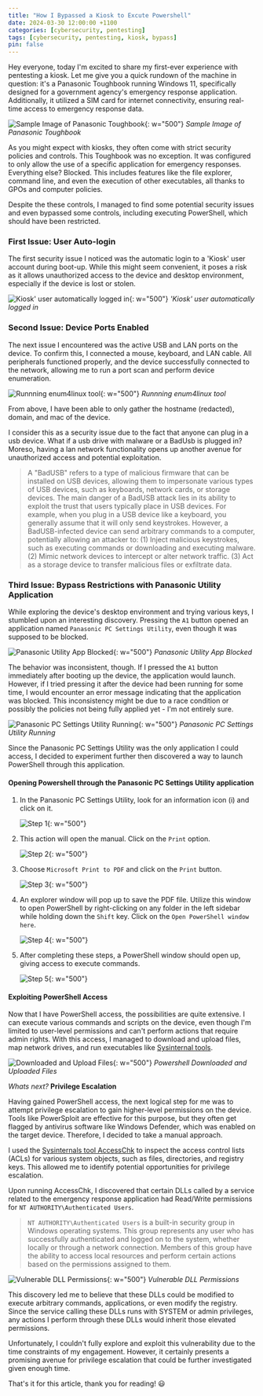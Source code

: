 ```yaml
---
title: "How I Bypassed a Kiosk to Excute Powershell"
date: 2024-03-30 12:00:00 +1100
categories: [cybersecurity, pentesting]
tags: [cybersecurity, pentesting, kiosk, bypass]
pin: false
---
```


Hey everyone, today I'm excited to share my first-ever experience with pentesting a kiosk. Let me give you a quick rundown of the machine in question: it's a Panasonic Toughbook running Windows 11, specifically designed for a government agency's emergency response application. Additionally, it utilized a SIM card for internet connectivity, ensuring real-time access to emergency response data.

![Sample Image of Panasonic Toughbook](assets/img/posts/2024-03-30-how-i-bypassed-a-kiosk/panasonic-toughbook.png){: w="500"}
_Sample Image of Panasonic Toughbook_

As you might expect with kiosks, they often come with strict security policies and controls. This Toughbook was no exception. It was configured to only allow the use of a specific application for emergency responses. Everything else? Blocked. This includes features like the file explorer, command line, and even the execution of other executables, all thanks to GPOs and computer policies.

Despite the these controls, I managed to find some potential security issues and even bypassed some controls, including executing PowerShell, which should have been restricted.

### First Issue: User Auto-login

The first security issue I noticed was the automatic login to a 'Kiosk' user account during boot-up. While this might seem convenient, it poses a risk as it allows unauthorized access to the device and desktop environment, especially if the device is lost or stolen.

![Kiosk' user automatically logged in](assets/img/posts/2024-03-30-how-i-bypassed-a-kiosk/auto-login.png){: w="500"}
_'Kiosk' user automatically logged in_

### Second Issue: Device Ports Enabled

The next issue I encountered was the active USB and LAN ports on the device. To confirm this, I connected a mouse, keyboard, and LAN cable. All peripherals functioned properly, and the device successfully connected to the network, allowing me to run a port scan and perform device enumeration.

![_Runnning enum4linux tool_](assets/img/posts/2024-03-30-how-i-bypassed-a-kiosk/enumeration.png){: w="500"}
_Runnning enum4linux tool_

From above, I have been able to only gather the hostname (redacted), domain, and mac of the device.

I consider this as a security issue due to the fact that anyone can plug in a usb device. What if a usb drive with malware or a BadUsb is plugged in? Moreso, having a lan network functionality opens up another avenue for unauthorized access and potential exploitation.

> A "BadUSB" refers to a type of malicious firmware that can be installed on USB devices, allowing them to impersonate various types of USB devices, such as keyboards, network cards, or storage devices. The main danger of a BadUSB attack lies in its ability to exploit the trust that users typically place in USB devices. For example, when you plug in a USB device like a keyboard, you generally assume that it will only send keystrokes. However, a BadUSB-infected device can send arbitrary commands to a computer, potentially allowing an attacker to: (1) Inject malicious keystrokes, such as executing commands or downloading and executing malware. (2) Mimic network devices to intercept or alter network traffic. (3) Act as a storage device to transfer malicious files or exfiltrate data.

### Third Issue: Bypass Restrictions with Panasonic Utility Application

While exploring the device's desktop environment and trying various keys, I stumbled upon an interesting discovery. Pressing the `A1` button opened an application named `Panasonic PC Settings Utility`, even though it was supposed to be blocked.

![Panasonic Utility App Blocked](assets/img/posts/2024-03-30-how-i-bypassed-a-kiosk/panasonic-app-blocked.png){: w="500"}
_Panasonic Utility App Blocked_

The behavior was inconsistent, though. If I pressed the `A1` button immediately after booting up the device, the application would launch. However, if I tried pressing it after the device had been running for some time, I would encounter an error message indicating that the application was blocked. This inconsistency might be due to a race condition or possibly the policies not being fully applied yet - I'm not entirely sure.

![Panasonic PC Settings Utility Running](assets/img/posts/2024-03-30-how-i-bypassed-a-kiosk/panasonic-app-executed.png){: w="500"}
_Panasonic PC Settings Utility Running_

Since the Panasonic PC Settings Utility was the only application I could access, I decided to experiment further then discovered a way to launch PowerShell through this application.

#### Opening Powershell through the Panasonic PC Settings Utility application

1. In the Panasonic PC Settings Utility, look for an information icon (i) and click on it.
   
   ![Step 1](assets/img/posts/2024-03-30-how-i-bypassed-a-kiosk/policy-bypass-step1.png){: w="500"}

2. This action will open the manual. Click on the `Print` option.
   
   ![Step 2](assets/img/posts/2024-03-30-how-i-bypassed-a-kiosk/policy-bypass-step2.png){: w="500"}

3. Choose `Microsoft Print to PDF` and click on the `Print` button.
   
   ![Step 3](assets/img/posts/2024-03-30-how-i-bypassed-a-kiosk/policy-bypass-step3.png){: w="500"}

4. An explorer window will pop up to save the PDF file. Utilize this window to open PowerShell by right-clicking on any folder in the left sidebar while holding down the `Shift` key. Click on the `Open PowerShell window here`.
   
   ![Step 4](assets/img/posts/2024-03-30-how-i-bypassed-a-kiosk/policy-bypass-step4.png){: w="500"}

5. After completing these steps, a PowerShell window should open up, giving access to execute commands.

   ![Step 5](assets/img/posts/2024-03-30-how-i-bypassed-a-kiosk/policy-bypass-step5.png){: w="500"}

#### Exploiting PowerShell Access

Now that I have PowerShell access, the possibilities are quite extensive. I can execute various commands and scripts on the device, even though I'm limited to user-level permissions and can't perform actions that require admin rights. With this access, I managed to download and upload files, map network drives, and run executables like [Sysinternal tools](https://learn.microsoft.com/en-us/sysinternals/).

![Downloaded and Upload Files](assets/img/posts/2024-03-30-how-i-bypassed-a-kiosk/psh-download-upload-files.png){: w="500"}
_Powershell Downloaded and Uploaded Files_

*Whats next?*  **Privilege Escalation**

Having gained PowerShell access, the next logical step for me was to attempt privilege escalation to gain higher-level permissions on the device. Tools like PowerSploit are effective for this purpose, but they often get flagged by antivirus software like Windows Defender, which was enabled on the target device. Therefore, I decided to take a manual approach.

I used the [Sysinternals tool AccessChk](https://learn.microsoft.com/en-us/sysinternals/downloads/accesschk) to inspect the access control lists (ACLs) for various system objects, such as files, directories, and registry keys. This allowed me to identify potential opportunities for privilege escalation.

Upon running AccessChk, I discovered that certain DLLs called by a service related to the emergency response application had Read/Write permissions for `NT AUTHORITY\Authenticated Users`.

> `NT AUTHORITY\Authenticated Users` is a built-in security group in Windows operating systems. This group represents any user who has successfully authenticated and logged on to the system, whether locally or through a network connection. Members of this group have the ability to access local resources and perform certain actions based on the permissions assigned to them.

![Vulnerable DLL Permissions](assets/img/posts/2024-03-30-how-i-bypassed-a-kiosk/vulnerable-permissions.png){: w="500"}
_Vulnerable DLL Permissions_

This discovery led me to believe that these DLLs could be modified to execute arbitrary commands, applications, or even modify the registry. Since the service calling these DLLs runs with SYSTEM or admin privileges, any actions I perform through these DLLs would inherit those elevated permissions.

Unfortunately, I couldn't fully explore and exploit this vulnerability due to the time constraints of my engagement. However, it certainly presents a promising avenue for privilege escalation that could be further investigated given enough time.

That's it for this article, thank you for reading! 😃

